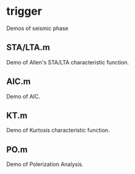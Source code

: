 # trigger
Demos of seismic phase
## STA/LTA.m
Demo of Allen's STA/LTA characteristic function.
## AIC.m
Demo of AIC.
## KT.m
Demo of Kurtosis characteristic function.
## PO.m
Demo of Polerization Analysis.
